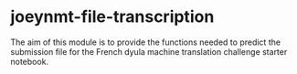 # joeynmt-file-transcription

The aim of this module is to provide the functions needed to predict the submission file for the French dyula machine translation challenge starter notebook. 